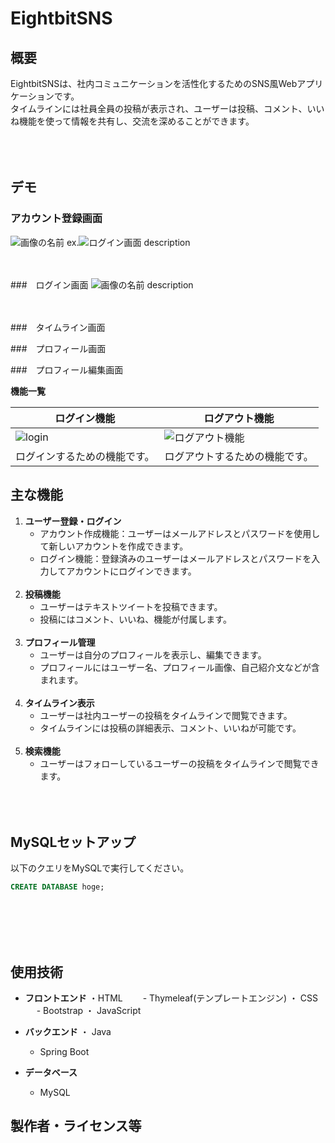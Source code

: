 # EightbitSNS

## 概要
EightbitSNSは、社内コミュニケーションを活性化するためのSNS風Webアプリケーションです。<br>タイムラインには社員全員の投稿が表示され、ユーザーは投稿、コメント、いいね機能を使って情報を共有し、交流を深めることができます。<br><br><br><br>

## デモ
### アカウント登録画面
![画像の名前](画像のパス)
ex.![ログイン画面](src/main/resources/static/img/Sign-in.png)
description<br><br><br>

###　ログイン画面
![画像の名前](画像のパス)
description<br><br><br>

###　タイムライン画面

###　プロフィール画面


###　プロフィール編集画面



**機能一覧**

| ログイン機能  | ログアウト機能 |
|---------------|----------------|
|![login](https://github.com/luizyrvin/EightbitSNS/assets/171106589/81015c52-f2a9-4935-9453-af4f88dace24)| ![ログアウト機能](画像のURL) |
| ログインするための機能です。 | ログアウトするための機能です。 |




## 主な機能
1. **ユーザー登録・ログイン**
   - アカウント作成機能：ユーザーはメールアドレスとパスワードを使用して新しいアカウントを作成できます。
   - ログイン機能：登録済みのユーザーはメールアドレスとパスワードを入力してアカウントにログインできます。
   <br><br>
2. **投稿機能**
   - ユーザーはテキストツイートを投稿できます。
   - 投稿にはコメント、いいね、機能が付属します。
   <br><br>
3. **プロフィール管理**
   - ユーザーは自分のプロフィールを表示し、編集できます。
   - プロフィールにはユーザー名、プロフィール画像、自己紹介文などが含まれます。
   <br><br>
4. **タイムライン表示**
   - ユーザーは社内ユーザーの投稿をタイムラインで閲覧できます。
   - タイムラインには投稿の詳細表示、コメント、いいねが可能です。
   <br><br>
4. **検索機能**
   - ユーザーはフォローしているユーザーの投稿をタイムラインで閲覧できます。
<br><br><br><br>

## MySQLセットアップ
以下のクエリをMySQLで実行してください。
 ```sql
CREATE DATABASE hoge;

 ```
<br><br><br><br>

## 使用技術
- **フロントエンド**
  ・HTML
  　　- Thymeleaf(テンプレートエンジン)
  ・ CSS
  　  - Bootstrap
  ・ JavaScript

- **バックエンド**
  ・ Java
     - Spring Boot

- **データベース**
  - MySQL

## 製作者・ライセンス等
